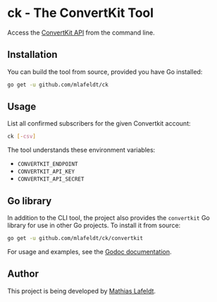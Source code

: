 # ck - The ConvertKit Tool

Access the [ConvertKit API](http://help.convertkit.com/article/33-api-documentation-v3) from the command line.

## Installation

You can build the tool from source, provided you have Go installed:

```bash
go get -u github.com/mlafeldt/ck
```

## Usage

List all confirmed subscribers for the given Convertkit account:

```bash
ck [-csv]
```

The tool understands these environment variables:

* `CONVERTKIT_ENDPOINT`
* `CONVERTKIT_API_KEY`
* `CONVERTKIT_API_SECRET`

## Go library

In addition to the CLI tool, the project also provides the `convertkit` Go library for use in other Go projects. To install it from source:

```bash
go get -u github.com/mlafeldt/ck/convertkit
```

For usage and examples, see the [Godoc documentation](https://godoc.org/github.com/mlafeldt/ck/convertkit).

## Author

This project is being developed by [Mathias Lafeldt](https://twitter.com/mlafeldt).
